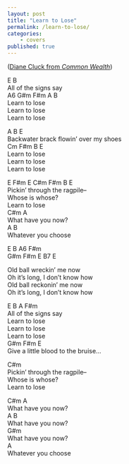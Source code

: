 ```yaml
---    
layout: post  
title: "Learn to Lose"  
permalink: /learn-to-lose/  
categories:
    - covers
published: true  
---  
```


([Diane Cluck from _Common Wealth_](https://dianecluck.info/album/1593986/common-wealth))

E B  
All of the signs say  
A6 G#m F#m A B   
Learn to lose  
Learn to lose  
Learn to lose  
  
A B E  
Backwater brack flowin’ over my shoes  
 Cm F#m B E  
Learn to lose  
Learn to lose  
Learn to lose  
  
E F#m E C#m F#m B E  
Pickin’ through the ragpile–  
Whose is whose?  
Learn to lose  
C#m A  
What have you now?  
A B  
Whatever you choose  
  
E B A6 F#m   
G#m F#m E B7 E  
  
Old ball wreckin’ me now  
Oh it’s long, I don’t know how  
Old ball reckonin’ me now  
Oh it’s long, I don’t know how  
  
E  B  A  F#m  
All of the signs say  
Learn to lose  
Learn to lose  
Learn to lose  
G#m F#m E  
Give a little blood to the bruise…  
  
C#m  
Pickin’ through the ragpile–  
Whose is whose?  
Learn to lose  
  
C#m A  
What have you now?  
A B  
What have you now?  
G#m  
What have you now?  
A  
Whatever you choose